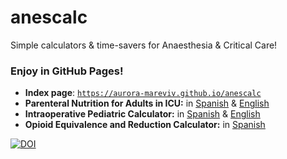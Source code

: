 # anescalc
Simple calculators &amp; time-savers for Anaesthesia &amp; Critical Care!

### Enjoy in GitHub Pages!

- **Index page**: [`https://aurora-mareviv.github.io/anescalc`](https://aurora-mareviv.github.io/anescalc/)
- **Parenteral Nutrition for Adults in ICU:** in [Spanish](https://aurora-mareviv.github.io/anescalc/nutricion_calc.html) & 
[English](https://aurora-mareviv.github.io/anescalc/nutrition_calc.html)
- **Intraoperative Pediatric Calculator:** in [Spanish](https://aurora-mareviv.github.io/anescalc/ped_calc.html) & 
[English](https://aurora-mareviv.github.io/anescalc/pedi_calc.html)
- **Opioid Equivalence and Reduction Calculator:** in [Spanish](https://aurora-mareviv.github.io/anescalc/opioids_m.html) 

  
[![DOI](https://zenodo.org/badge/99489782.svg)](https://zenodo.org/badge/latestdoi/99489782)
